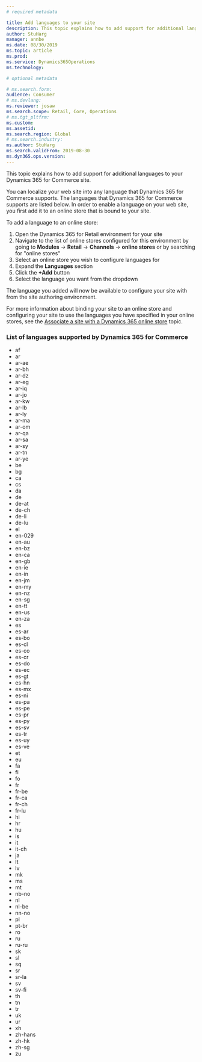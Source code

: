```yaml
---
# required metadata

title: Add languages to your site
description: This topic explains how to add support for additional languages to your Dynamics 365 for Commerce site.
author: StuHarg
manager: annbe
ms.date: 08/30/2019
ms.topic: article
ms.prod: 
ms.service: Dynamics365Operations
ms.technology: 

# optional metadata

# ms.search.form: 
audience: Consumer
# ms.devlang: 
ms.reviewer: josaw
ms.search.scope: Retail, Core, Operations
# ms.tgt_pltfrm: 
ms.custom: 
ms.assetid: 
ms.search.region: Global
# ms.search.industry: 
ms.author: StuHarg
ms.search.validFrom: 2019-08-30
ms.dyn365.ops.version: 
---
```


This topic explains how to add support for additional languages to your Dynamics 365 for Commerce site.

You can localize your web site into any language that Dynamics 365 for Commerce supports. The languages that Dynamics 365 for Commerce supports are listed below. In order to enable a language on your web site, you first add it to an online store that is bound to your site. 

To add a language to an online store:

1. Open the Dynamics 365 for Retail environment for your site
2. Navigate to the list of online stores configured for this environment by going to **Modules** -> **Retail** -> **Channels** -> **online stores** or by searching for "online stores" 
3. Select an online store you wish to configure languages for
4. Expand the **Languages** section
5. Click the **+Add** button
6. Select the language you want  from the dropdown

 

The language you added will now be available to configure your site with from the site authoring environment. 

For more information about binding your site to an online store and configuring your site to use the languages you have specified in your online stores, see the [Associate a site with a Dynamics 365 online store](http://) topic. 

 

### List of languages supported by Dynamics 365 for Commerce

- af
- ar
- ar-ae
- ar-bh
- ar-dz
- ar-eg
- ar-iq
- ar-jo
- ar-kw
- ar-lb
- ar-ly
- ar-ma
- ar-om
- ar-qa
- ar-sa
- ar-sy
- ar-tn
- ar-ye
- be
- bg
- ca
- cs
- da
- de
- de-at
- de-ch
- de-li
- de-lu
- el
- en-029
- en-au
- en-bz
- en-ca
- en-gb
- en-ie
- en-in
- en-jm
- en-my
- en-nz
- en-sg
- en-tt
- en-us
- en-za
- es
- es-ar
- es-bo
- es-cl
- es-co
- es-cr
- es-do
- es-ec
- es-gt
- es-hn
- es-mx
- es-ni
- es-pa
- es-pe
- es-pr
- es-py
- es-sv
- es-tr
- es-uy
- es-ve
- et
- eu
- fa
- fi
- fo
- fr
- fr-be
- fr-ca
- fr-ch
- fr-lu
- hi
- hr
- hu
- is
- it
- it-ch
- ja
- lt
- lv
- mk
- ms
- mt
- nb-no
- nl
- nl-be
- nn-no
- pl
- pt-br
- ro
- ru
- ru-ru
- sk
- sl
- sq
- sr
- sr-la
- sv
- sv-fi
- th
- tn
- tr
- uk
- ur
- xh
- zh-hans
- zh-hk
- zh-sg
- zu

 

 
